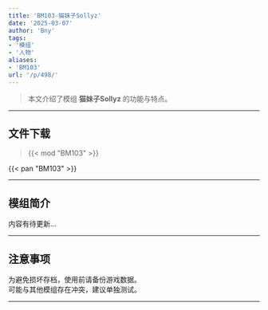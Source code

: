 ```yaml
---
title: 'BM103-猫妹子Sollyz'
date: '2025-03-07'
author: 'Bny'
tags:
- '模组'
- '人物'
aliases:
- 'BM103'
url: '/p/498/'
---
```


> 本文介绍了模组 **猫妹子Sollyz** 的功能与特点。

---

## 文件下载  

> {{< mod "BM103" >}}  

{{< pan "BM103" >}}  

---

## 模组简介

>  
内容有待更新...  

---

## 注意事项

>  
为避免损坏存档，使用前请备份游戏数据。  
可能与其他模组存在冲突，建议单独测试。  

---

